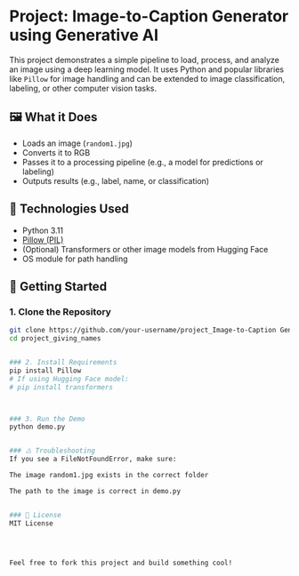 # Project: Image-to-Caption Generator using Generative AI
This project demonstrates a simple pipeline to load, process, and analyze an image using a deep learning model. It uses Python and popular libraries like `Pillow` for image handling and can be extended to image classification, labeling, or other computer vision tasks.

## 🖼️ What it Does

- Loads an image (`random1.jpg`)
- Converts it to RGB
- Passes it to a processing pipeline (e.g., a model for predictions or labeling)
- Outputs results (e.g., label, name, or classification)

## 🧰 Technologies Used

- Python 3.11
- [Pillow (PIL)](https://pypi.org/project/Pillow/)
- (Optional) Transformers or other image models from Hugging Face
- OS module for path handling


## 🚀 Getting Started

### 1. Clone the Repository
```bash
git clone https://github.com/your-username/project_Image-to-Caption Generator using Generative AI.git
cd project_giving_names


### 2. Install Requirements
pip install Pillow
# If using Hugging Face model:
# pip install transformers



### 3. Run the Demo
python demo.py


### ⚠️ Troubleshooting
If you see a FileNotFoundError, make sure:

The image random1.jpg exists in the correct folder

The path to the image is correct in demo.py


### 📄 License
MIT License




Feel free to fork this project and build something cool!
